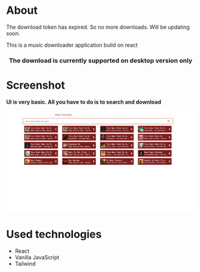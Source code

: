 # About

The download token has expired. So no more downloads. Will be updating soon.

This is a music downloader application build on react

<h3 align="center">The download is currently supported on desktop version only</h3>


# Screenshot

**UI is very basic. All you have to do is to search and download**

![Youtube in React Watch-1](images/ss1.png)

# Used technologies

- React 
- Vanilla JavaScript
- Tailwind
